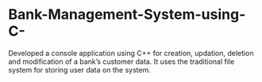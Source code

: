 # Bank-Management-System-using-C-
Developed a console application using C++ for creation, updation, deletion and modification of a bank’s customer data. It uses the traditional file system for storing user data on the system.
